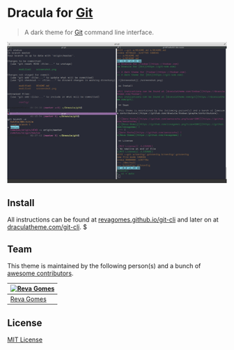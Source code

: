 # Dracula for [Git](https://git-scm.com)

> A dark theme for [Git](https://git-scm.com) command line interface.

![Screenshot](./screenshot.png)

## Install

All instructions can be found at [revagomes.github.io/git-cli](https://revagomes.github.io/git-cli/) and later on at [draculatheme.com/git-cli](https://draculatheme.com/git-cli).
$
## Team

This theme is maintained by the following person(s) and a bunch of [awesome contributors](https://github.com/dracula/foobar/graphs/contributors).

[![Reva Gomes](https://github.com/revagomes.png?size=100)](https://github.com/revagomes) |
--- |
[Reva Gomes](https://github.com/revagomes) |

## License

[MIT License](./LICENSE)
